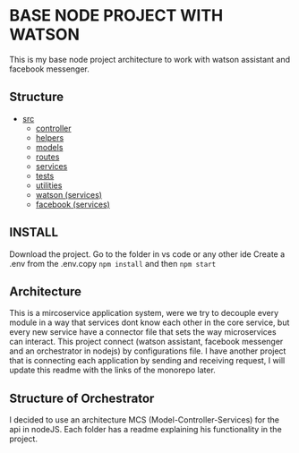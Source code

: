 # BASE NODE PROJECT WITH WATSON

This is my base node project architecture to work with watson assistant and facebook messenger.

## Structure

* [src](/src)
  * [controller](/src/controller)
  * [helpers](/src/helpers)
  * [models](/src/models)
  * [routes](/src/routes)
  * [services](/src/services)
  * [tests](/src/test)
  * [utilities](/src/utilities)
  * [watson (services)](/src/watson)
  * [facebook (services)](/src/facebook)
  
## INSTALL

Download the project.
Go to the folder in vs code or any other ide
Create a .env from the .env.copy
`npm install` and then `npm start`
 
## Architecture

This is a mircoservice application system, were we try to decouple every module in a way that services dont know each other in the core service, but every new service have a connector file that sets the way microservices can interact. This project connect (watson assistant, facebook messenger and an orchestrator in nodejs) by configurations file. I have another project that is connecting each application by sending and receiving request, I will update this readme with the links of the monorepo later.

## Structure of Orchestrator

I decided to use an architecture MCS (Model-Controller-Services) for the api in nodeJS. Each folder has a readme explaining his functionality in the project.
